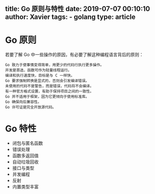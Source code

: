 title: Go 原则与特性
date: 2019-07-07 00:10:10 
author: Xavier
tags: 
    - golang
type: article
---

# Go 原则

若要了解 Go 中一些操作的原因，有必要了解这种编程语言背后的原则：

    Go 致力于使事情变得简单，用更少的代码行执行更多操作。
    并发是首选，函数可作为轻量线程运行。
    编译和执行速度快，目标是与 C 一样快。
    Go 要求强制转换是显式的，否则会引发编译错误。
    未使用的代码不是警告，而是错误，代码将不会编译。
    有一种官方格式设置，有助于保持项目之间的一致性。
    Go 并不适用于框架，因为它更倾向于使用标准库。
    Go 确保向后兼容性。
    Go 许可证是完全开放源代码。

# Go 特性

- 闭包与匿名函数
- 错误处理
- 函数多返回值
- 自动垃圾回收
- 接口与类型
- 并发编程
- 反射
- 内置类型丰富
